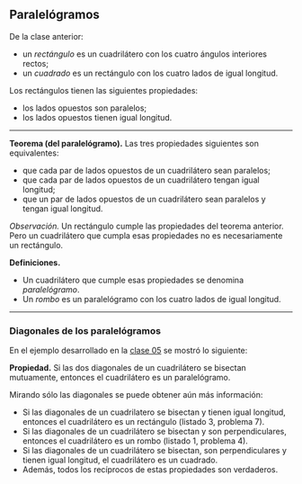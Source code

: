﻿## Paralelógramos

De la clase anterior:
- un *rectángulo* es un cuadrilátero con los cuatro ángulos interiores rectos;
- un *cuadrado* es un rectángulo con los cuatro lados de igual longitud.

Los rectángulos tienen las siguientes propiedades:
- los lados opuestos son paralelos;
- los lados opuestos tienen igual longitud.

---

**Teorema (del paralelógramo).**
Las tres propiedades siguientes son equivalentes:
- que cada par de lados opuestos de un cuadrilátero sean paralelos;
- que cada par de lados opuestos de un cuadrilátero tengan igual longitud;
- que un par de lados opuestos de un cuadrilátero sean paralelos y tengan igual longitud.

*Observación.* Un rectángulo cumple las propiedades del teorema anterior. Pero un cuadrilátero que cumpla esas propiedades no es necesariamente un rectángulo.

**Definiciones.**
- Un cuadrilátero que cumple esas propiedades se denomina *paralelógramo*.
- Un *rombo* es un paralelógramo con los cuatro lados de igual longitud.

---

### Diagonales de los paralelógramos

En el ejemplo desarrollado en la [clase 05](https://javutreras.github.io/2022-S1-G1/Clases/Clase05.html) se mostró lo siguiente:

**Propiedad.** Si las dos diagonales de un cuadrilátero se bisectan mutuamente, entonces el cuadrilátero es un paralelógramo.

Mirando sólo las diagonales se puede obtener aún más información:

- Si las diagonales de un cuadrilatero se bisectan y tienen igual longitud, entonces el cuadrilátero es un rectángulo (listado 3, problema 7).
- Si las diagonales de un cuadrilátero se bisectan y son perpendiculares, entonces el cuadrilátero es un rombo (listado 1, problema 4).
- Si las diagonales de un cuadrilátero se bisectan, son perpendiculares y tienen igual longitud, el cuadrilátero es un cuadrado.
- Además, todos los recíprocos de estas propiedades son verdaderos.
